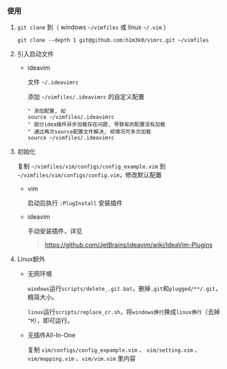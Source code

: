 ### 使用

1. `git clone` 到（ windows `~/vimfiles` 或 linux `~/.vim` ）

   ~~~shell
   git clone --depth 1 git@github.com:h1m3k0/vimrc.git ~/vimfiles
   ~~~

2. 引入启动文件

   - ideavim

     文件 `~/.ideavimrc`
     
     添加 `~/vimfiles/.ideavimrc` 的自定义配置

     ~~~vimscript
     " 添加配置, 如
     source ~/vimfiles/.ideavimrc
     " 部分idea插件异步加载存在问题, 导致有的配置没有加载
     " 通过再次source配置文件解决, 视情况可多次加载
     source ~/vimfiles/.ideavimrc
     ~~~
   
3. 初始化

   复制 `~/vimfiles/vim/configs/config_example.vim` 到 `~/vimfiles/vim/configs/config.vim`，修改默认配置

   - vim

     启动后执行 `:PlugInstall` 安装插件

   - ideavim

     手动安装插件，详见
     
     > https://github.com/JetBrains/ideavim/wiki/IdeaVim-Plugins

4. Linux额外

   - 无网环境

     `windows`运行`scripts/delete_.git.bat`，删掉`.git`和`plugged/**/.git`，精简大小。

     `linux`运行`scripts/replace_cr.sh`，将`windows换行`换成`linux换行`（去掉`^M`），即可运行。
   
   - 无插件All-In-One
     
     复制 `vim/configs/config_expample.vim` 、 `vim/setting.vim` 、 `vim/mapping.vim` 、`vim/vim.vim` 里内容



​     

